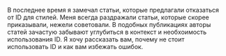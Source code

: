 В последнее время я замечал статьи, которые предлагали отказаться от ID для стилей. Меня всегда раздражали статьи, которые скорее приказывали, нежели советовали. В подобных публикациях авторы статей зачастую забывают углубиться в контекст и необхоимость использования ID. Я хочу рассказать вам, почему не стоит использовать ID и как вам избежать ошибок.